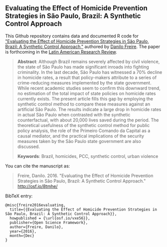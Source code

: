 ## Evaluating the Effect of Homicide Prevention Strategies in São Paulo, Brazil: A Synthetic Control Approach

This Github repository contains data and documented R code for ["Evaluating the Effect of Homicide Prevention Strategies in São Paulo, Brazil: A Synthetic Control Approach,"](https://osf.io/8tmhe/) authored by [Danilo Freire](http://danilofreire.com). The paper is  forthcoming in the [Latin American Research Review](https://lasa.international.pitt.edu/eng/larr/index.asp).

> **Abstract**: Although Brazil remains severely affected by civil violence, the state of São Paulo has made significant inroads into fighting criminality. In the last decade, São Paulo has witnessed a 70% decline in homicide rates, a result that policy-makers attribute to a series of crime-reducing measures implemented by the state government. While recent academic studies seem to confirm this downward trend, no estimation of the total impact of state policies on homicide rates currently exists. The present article fills this gap by employing the synthetic control method to compare these measures against an artificial São Paulo. The results indicate a large drop in homicide rates in actual São Paulo when contrasted with the synthetic counterfactual, with about 20,000 lives saved during the period. The theoretical usefulness of the synthetic control method for public policy analysis, the role of the Primeiro Comando da Capital as a causal mediator, and the practical implications of the security measures taken by the São Paulo state government are also discussed. 
>
> **Keywords**: Brazil, homicides, PCC, synthetic control, urban violence

You can cite the manuscript as: 

> Freire, Danilo. 2016. "Evaluating the Effect of Homicide Prevention Strategies in São Paulo, Brazil: A Synthetic Control Approach." http://osf.io/8tmhe/

BibTeX entry:

```
@misc{freire2016evaluating,
  title={{Evaluating the Effect of Homicide Prevention Strategies in São Paulo, Brazil: A Synthetic Control Approach}},
  howpublished = {\url{osf.io/vxe56}},
  publisher={Open Science Framework},
  author={Freire, Danilo},
  year={2016},
  month={Dec}
}
```
